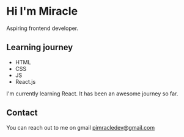 # Hi I'm Miracle
Aspiring frontend developer.

## Learning journey 
- HTML
- CSS
- JS
- React.js

I'm currently learning React. It has been an awesome journey so far.

## Contact
You can reach out to me on gmail pimracledev@gmail.com
<!---
PatMiracle/PatMiracle is a ✨ special ✨ repository because its `README.md` (this file) appears on your GitHub profile.
You can click the Preview link to take a look at your changes.
--->
